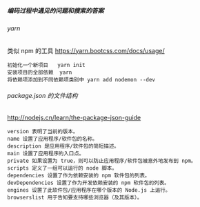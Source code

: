 ##### 编码过程中遇见的问题和搜索的答案

###### yarn
类似 npm 的工具
https://yarn.bootcss.com/docs/usage/
```
初始化一个新项目   yarn init
安装项目的全部依赖  yarn
将依赖项添加到不同依赖项类别中 yarn add nodemon --dev

```

###### package.json 的文件结构

http://nodejs.cn/learn/the-package-json-guide

```
version 表明了当前的版本。
name 设置了应用程序/软件包的名称。
description 是应用程序/软件包的简短描述。
main 设置了应用程序的入口点。
private 如果设置为 true，则可以防止应用程序/软件包被意外地发布到 npm。
scripts 定义了一组可以运行的 node 脚本。
dependencies 设置了作为依赖安装的 npm 软件包的列表。
devDependencies 设置了作为开发依赖安装的 npm 软件包的列表。
engines 设置了此软件包/应用程序在哪个版本的 Node.js 上运行。
browserslist 用于告知要支持哪些浏览器（及其版本）。
```

